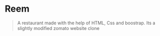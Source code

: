 # Reem
>A restaurant made with the help of HTML, Css and boostrap.
>Its a slightly modified zomato website clone
